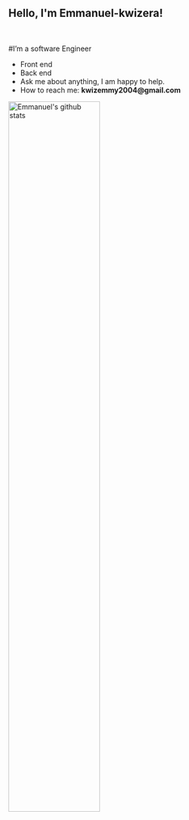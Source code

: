 <!-- Your title -->
## Hello, I'm Emmanuel-kwizera!

<!-- Your badges
You can use the website to generate badges: https://shields.io/
-->
&nbsp;

<!-- Talking about me -->
#I’m a software Engineer

- Front end
- Back end
- Ask me about anything, I am happy to help.
- How to reach me: __kwizemmy2004@gmail.com__

<a href="https://github.com/Emmanuel-kwizera/github-readme-stats">
   <img width="60%" alt="Emmanuel's github stats" src="https://github-readme-stats.vercel.app/api?username=Emmanuel-kwizera&show_icons=true&hide_border=true" />
</a>
